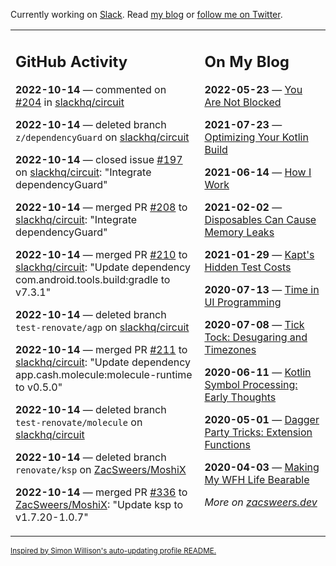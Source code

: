 Currently working on [Slack](https://slack.com/). Read [my blog](https://zacsweers.dev/) or [follow me on Twitter](https://twitter.com/ZacSweers).

<table><tr><td valign="top" width="60%">

## GitHub Activity
<!-- githubActivity starts -->
**2022-10-14** — commented on [#204](https://github.com/slackhq/circuit/pull/204#issuecomment-1279317919) in [slackhq/circuit](https://github.com/slackhq/circuit)

**2022-10-14** — deleted branch `z/dependencyGuard` on [slackhq/circuit](https://github.com/slackhq/circuit)

**2022-10-14** — closed issue [#197](https://github.com/slackhq/circuit/issues/197) on [slackhq/circuit](https://github.com/slackhq/circuit): "Integrate dependencyGuard"

**2022-10-14** — merged PR [#208](https://github.com/slackhq/circuit/pull/208) to [slackhq/circuit](https://github.com/slackhq/circuit): "Integrate dependencyGuard"

**2022-10-14** — merged PR [#210](https://github.com/slackhq/circuit/pull/210) to [slackhq/circuit](https://github.com/slackhq/circuit): "Update dependency com.android.tools.build:gradle to v7.3.1"

**2022-10-14** — deleted branch `test-renovate/agp` on [slackhq/circuit](https://github.com/slackhq/circuit)

**2022-10-14** — merged PR [#211](https://github.com/slackhq/circuit/pull/211) to [slackhq/circuit](https://github.com/slackhq/circuit): "Update dependency app.cash.molecule:molecule-runtime to v0.5.0"

**2022-10-14** — deleted branch `test-renovate/molecule` on [slackhq/circuit](https://github.com/slackhq/circuit)

**2022-10-14** — deleted branch `renovate/ksp` on [ZacSweers/MoshiX](https://github.com/ZacSweers/MoshiX)

**2022-10-14** — merged PR [#336](https://github.com/ZacSweers/MoshiX/pull/336) to [ZacSweers/MoshiX](https://github.com/ZacSweers/MoshiX): "Update ksp to v1.7.20-1.0.7"
<!-- githubActivity ends -->
</td><td valign="top" width="40%">

## On My Blog
<!-- blog starts -->
**2022-05-23** — [You Are Not Blocked](https://www.zacsweers.dev/you-are-not-blocked/)

**2021-07-23** — [Optimizing Your Kotlin Build](https://www.zacsweers.dev/optimizing-your-kotlin-build/)

**2021-06-14** — [How I Work](https://www.zacsweers.dev/how-i-work/)

**2021-02-02** — [Disposables Can Cause Memory Leaks](https://www.zacsweers.dev/disposables-can-cause-memory-leaks/)

**2021-01-29** — [Kapt's Hidden Test Costs](https://www.zacsweers.dev/kapts-hidden-test-costs/)

**2020-07-13** — [Time in UI Programming](https://www.zacsweers.dev/time-in-ui/)

**2020-07-08** — [Tick Tock: Desugaring and Timezones](https://www.zacsweers.dev/ticktock-desugaring-timezones/)

**2020-06-11** — [Kotlin Symbol Processing: Early Thoughts](https://www.zacsweers.dev/kotlin-symbol-processor-early-thoughts/)

**2020-05-01** — [Dagger Party Tricks: Extension Functions](https://www.zacsweers.dev/dagger-party-tricks-extension-functions/)

**2020-04-03** — [Making My WFH Life Bearable](https://www.zacsweers.dev/making-wfh-life-bearable/)
<!-- blog ends -->
_More on [zacsweers.dev](https://zacsweers.dev/)_
</td></tr></table>

<sub><a href="https://simonwillison.net/2020/Jul/10/self-updating-profile-readme/">Inspired by Simon Willison's auto-updating profile README.</a></sub>